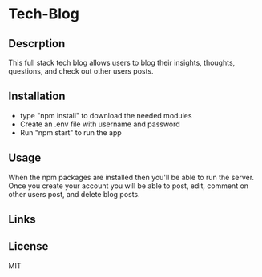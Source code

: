 # Tech-Blog

## Descrption 
This full stack tech blog allows users to blog their insights, thoughts, questions, and check out other users posts.

## Installation 
* type "npm install" to download the needed modules
* Create an .env file with username and password 
* Run "npm start" to run the app 

## Usage 
When the npm packages are installed then you'll be able to run the server. Once you create your account you will be able to post, edit, comment on other users post, and delete blog posts.

## Links


## License
MIT